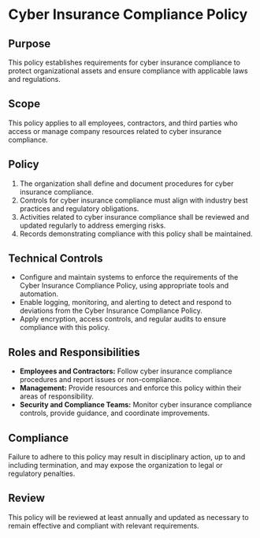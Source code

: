 # Cyber Insurance Compliance Policy

## Purpose
This policy establishes requirements for cyber insurance compliance to protect organizational assets and ensure compliance with applicable laws and regulations.

## Scope
This policy applies to all employees, contractors, and third parties who access or manage company resources related to cyber insurance compliance.

## Policy
1. The organization shall define and document procedures for cyber insurance compliance.
2. Controls for cyber insurance compliance must align with industry best practices and regulatory obligations.
3. Activities related to cyber insurance compliance shall be reviewed and updated regularly to address emerging risks.
4. Records demonstrating compliance with this policy shall be maintained.

## Technical Controls
- Configure and maintain systems to enforce the requirements of the Cyber Insurance Compliance Policy, using appropriate tools and automation.
- Enable logging, monitoring, and alerting to detect and respond to deviations from the Cyber Insurance Compliance Policy.
- Apply encryption, access controls, and regular audits to ensure compliance with this policy.

## Roles and Responsibilities
- **Employees and Contractors:** Follow cyber insurance compliance procedures and report issues or non-compliance.
- **Management:** Provide resources and enforce this policy within their areas of responsibility.
- **Security and Compliance Teams:** Monitor cyber insurance compliance controls, provide guidance, and coordinate improvements.

## Compliance
Failure to adhere to this policy may result in disciplinary action, up to and including termination, and may expose the organization to legal or regulatory penalties.

## Review
This policy will be reviewed at least annually and updated as necessary to remain effective and compliant with relevant requirements.
